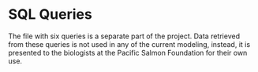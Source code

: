 # SQL Queries 

The file with six queries is a separate part of the project. Data retrieved from these queries is not used in any of the current modeling, instead, it is presented to the biologists at the Pacific Salmon Foundation for their own use. 
